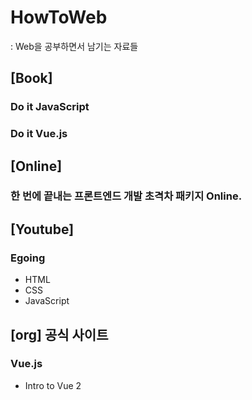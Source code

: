 # HowToWeb
: Web을 공부하면서 남기는 자료들

## [Book]
### Do it JavaScript 
### Do it Vue.js 


## [Online]
### 한 번에 끝내는 프론트엔드 개발 초격차 패키지 Online.


## [Youtube]
### Egoing
- HTML
- CSS
- JavaScript


## [org] 공식 사이트
### Vue.js
- Intro to Vue 2
